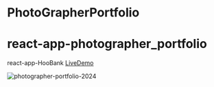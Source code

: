 
# PhotoGrapherPortfolio
# react-app-photographer_portfolio

react-app-HooBank [LiveDemo](https://photo-grapher-portfolio.vercel.app/)

![photographer-portfolio-2024](https://github.com/awnish04/Personal_Portfolio/assets/64547504/714b539a-c558-4303-abc0-586607ec4c69)

